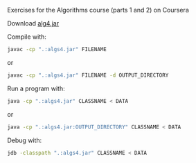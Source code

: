 Exercises for the Algorithms course (parts 1 and 2) on Coursera


Download [alg4.jar](https://algs4.cs.princeton.edu/code/algs4.jar)


Compile with:

```sh
javac -cp ".:algs4.jar" FILENAME
```

or

```sh
javac -cp ".:algs4.jar" FILENAME -d OUTPUT_DIRECTORY
```

Run a program with:

```sh
java -cp ".:algs4.jar" CLASSNAME < DATA
```

or

```sh
java -cp ".:algs4.jar:OUTPUT_DIRECTORY" CLASSNAME < DATA
```

Debug with:

```sh
jdb -classpath ".:algs4.jar" CLASSNAME < DATA
```
